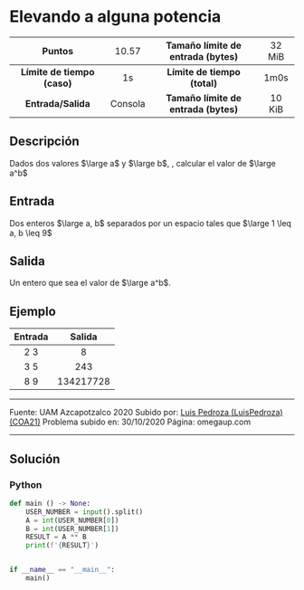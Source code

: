 # Elevando a alguna potencia

|           Puntos          |<span style="font-weight: normal;">10.57</span>|  Tamaño límite de entrada (bytes)  |<span style="font-weight: normal;">32 MiB</span>|
|      :------------:       |               :------------:                  |           :------------:           | :------------: |
|**Límite de tiempo (caso)**|                     1s                        |    **Límite de tiempo (total)**    |      1m0s      |
|     **Entrada/Salida**    |                  Consola                      |**Tamaño límite de entrada (bytes)**|     10 KiB     |


## Descripción
Dados dos valores $\large a$ y $\large b$, , calcular el valor de $\large a^b$

## Entrada
Dos enteros $\large a, b$ separados por un espacio tales que $\large 1 \leq a, b \leq 9$

## Salida
Un entero que sea el valor de $\large a^b$.

## Ejemplo
<table style="text-align: center;" >
    <thead>
        <tr>
            <th>Entrada</th>
            <th>Salida</th>
        </tr>
    </thead>
    <tbody>
        <tr>
            <td>2 3</td>
            <td>8</td>
        </tr>
        <tr>
            <td>3 5</td>
            <td>243</td>
        </tr>
        <tr>
            <td>8 9 </td>
            <td>134217728</td>
        </tr>
    </tbody>
</table>

------------

Fuente: UAM Azcapotzalco 2020
Subido por: [Luis Pedroza (LuisPedroza) (COA21)](https://omegaup.com/profile/LuisPedroza/ "Luis Pedroza (LuisPedroza) (COA21)")
Problema subido en: 30/10/2020
Página: omegaup.com

------------

## Solución
### Python
```py
def main () -> None:
    USER_NUMBER = input().split()
    A = int(USER_NUMBER[0])
    B = int(USER_NUMBER[1])
    RESULT = A ** B
    print(f'{RESULT}')


if __name__ == "__main__":
    main()
```